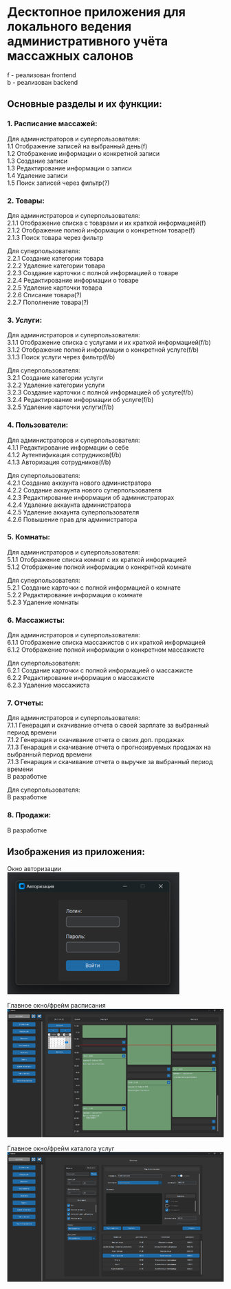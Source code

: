 # Десктопное приложения для локального ведения административного учёта массажных салонов

f - реализован frontend  
b - реализован backend

## Основные разделы и их функции:  
### 1. Расписание массажей:  
Для администраторов и суперпользователя:  
1.1 Отображение записей на выбранный день(f)  
1.2 Отображение информации о конкретной записи  
1.3 Создание записи  
1.3 Редактирование информации о записи  
1.4 Удаление записи  
1.5 Поиск записей через фильтр(?)  

	
### 2. Товары:  
Для администраторов и суперпользователя:  
2.1.1 Отображение списка с товарами и их краткой информацией(f)  
2.1.2 Отображение полной информации о конкретном товаре(f)  
2.1.3 Поиск товара через фильтр  

Для суперпользователя:  
2.2.1 Создание категории товара  
2.2.2 Удаление категории товара  
2.2.3 Создание карточки с полной информацией о товаре  
2.2.4 Редактирование информации о товаре  
2.2.5 Удаление карточки товара  
2.2.6 Списание товара(?)  
2.2.7 Пополнение товара(?)  


### 3. Услуги:  
Для администраторов и суперпользователя:  
3.1.1 Отображение списка с услугами и их краткой информацией(f/b)  
3.1.2 Отображение полной информации о конкретной услуге(f/b)  
3.1.3 Поиск услуги через фильтр(f/b)  

Для суперпользователя:  
3.2.1 Создание категории услуги  
3.2.2 Удаление категории услуги  
3.2.3 Создание карточки с полной информацией об услуге(f/b)  
3.2.4 Редактирование информации об услуге(f/b)  
3.2.5 Удаление карточки услуги(f/b)  


### 4. Пользователи:  
Для администраторов и суперпользователя:  
4.1.1 Редактирование информации о себе  
4.1.2 Аутентификация сотрудников(f/b)  
4.1.3 Авторизация сотрудников(f/b)  

Для суперпользователя:  
4.2.1 Создание аккаунта нового администратора  
4.2.2 Создание аккаунта нового суперпользователя  
4.2.3 Редактирование информации об администраторах  
4.2.4 Удаление аккаунта администратора  
4.2.5 Удаление аккаунта суперпользователя  
4.2.6 Повышение прав для администратора  


### 5. Комнаты:
Для администраторов и суперпользователя:  
5.1.1 Отображение списка комнат с их краткой информацией  
5.1.2 Отображение полной информации о конкретной комнате  

Для суперпользователя:  
5.2.1 Создание карточки с полной информацией о комнате  
5.2.2 Редактирование информации о комнате  
5.2.3 Удаление комнаты  


### 6. Массажисты:  
Для администраторов и суперпользователя:  
6.1.1 Отображение списка массажистов с их краткой информацией  
6.1.2 Отображение полной информации о конкретном массажисте  

Для суперпользователя:  
6.2.1 Создание карточки с полной информацией о массажисте  
6.2.2 Редактирование информации о массажисте  
6.2.3 Удаление массажиста  


### 7. Отчеты:  
Для администраторов и суперпользователя:  
7.1.1 Генерация и скачивание отчета о своей зарплате за выбранный период времени  
7.1.2 Генерация и скачивание отчета о своих доп. продажах  
7.1.3 Генарация и скачивание отчета о прогнозируемых продажах на выбранный период времени  
7.1.3 Генарация и скачивание отчета о выручке за выбранный период времени   
В разработке   

Для суперпользователя:  
В разработке  

### 8. Продажи:  
   В разработке  


## Изображения из приложения:  
Окно авторизации  
![Окно авторизации](https://github.com/Markitosik/Desk_app_for_massage_salone/blob/master/images/demonstration/authorization_frame.png)


Главное окно/фрейм расписания  
![Главное окно/фрейм расписания](https://github.com/Markitosik/Desk_app_for_massage_salone/blob/master/images/demonstration/schedule_frame.png)


Главное окно/фрейм каталога услуг  
![Главное окно/фрейм каталога услуг](https://github.com/Markitosik/Desk_app_for_massage_salone/blob/master/images/demonstration/services_frame.png)
